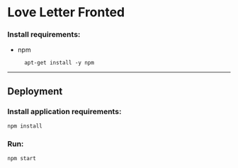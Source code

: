 # Love Letter Fronted

### Install requirements:

* npm

        apt-get install -y npm

---
## Deployment
### Install application requirements:

`npm install`

### Run:
`npm start`
